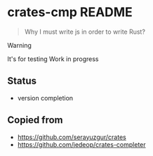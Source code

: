 # crates-cmp README

> Why I must write js in order to write Rust?

> [!WARNING]
> It's for testing
> Work in progress

## Status

- version completion

## Copied from

- https://github.com/serayuzgur/crates
- https://github.com/jedeop/crates-completer
